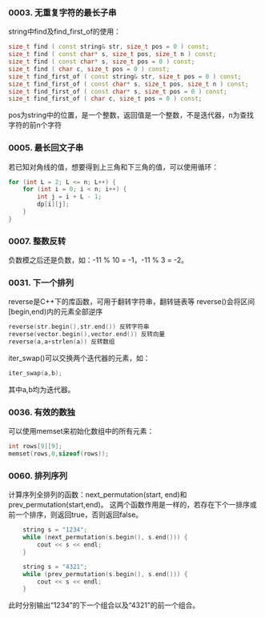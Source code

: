 ###  0003. 无重复字符的最长子串
string中find及find_first_of的使用：
```c++
size_t find ( const string& str, size_t pos = 0 ) const;
size_t find ( const char* s, size_t pos, size_t n ) const;
size_t find ( const char* s, size_t pos = 0 ) const;
size_t find ( char c, size_t pos = 0 ) const;
size_t find_first_of ( const string& str, size_t pos = 0 ) const;
size_t find_first_of ( const char* s, size_t pos, size_t n ) const;
size_t find_first_of ( const char* s, size_t pos = 0 ) const;
size_t find_first_of ( char c, size_t pos = 0 ) const;
```
pos为string中的位置，是一个整数，返回值是一个整数，不是迭代器，n为查找字符的前n个字符

### 0005. 最长回文子串
若已知对角线的值，想要得到上三角和下三角的值，可以使用循环：
```c++
for (int L = 2; L <= n; L++) {
    for (int i = 0; i < n; i++) {
        int j = i + L - 1;
        dp[i][j];
    }
}
```

### 0007. 整数反转
负数模之后还是负数，如：-11 % 10 = -1，-11 % 3 = -2。

### 0031. 下一个排列
reverse是C++下的库函数，可用于翻转字符串，翻转链表等
reverse()会将区间[begin,end)内的元素全部逆序
```c++
reverse(str.begin(),str.end()) 反转字符串	 
reverse(vector.begin(),vector.end()) 反转向量
reverse(a,a+strlen(a)) 反转数组
```

iter_swap()可以交换两个迭代器的元素，如：
```c++
iter_swap(a,b);
```
其中a,b均为迭代器。

### 0036. 有效的数独
可以使用memset来初始化数组中的所有元素：
```c++
int rows[9][9];
memset(rows,0,sizeof(rows));
```

### 0060. 排列序列
计算序列全排列的函数：next_permutation(start, end)和prev_permutation(start,end)。
这两个函数作用是一样的，若存在下个一排序或前一个排序，则返回true，否则返回false。
```c++
    string s = "1234";
    while (next_permutation(s.begin(), s.end())) {
        cout << s << endl;
    }

    string s = "4321";
    while (prev_permutation(s.begin(), s.end())) {
        cout << s << endl;
    }
```
此时分别输出“1234”的下一个组合以及“4321”的前一个组合。

